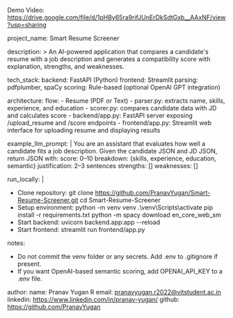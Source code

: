 Demo Video: https://drive.google.com/file/d/1pHBy65ra9rifJUnErDkSdtGxb__AAxNF/view?usp=sharing

project_name: Smart Resume Screener

description: >
  An AI-powered application that compares a candidate's resume with a job description
  and generates a compatibility score with explanation, strengths, and weaknesses.

tech_stack:
  backend: FastAPI (Python)
  frontend: Streamlit
  parsing: pdfplumber, spaCy
  scoring: Rule-based (optional OpenAI GPT integration)

architecture:
  flow:
    - Resume (PDF or Text)
    - parser.py: extracts name, skills, experience, and education
    - scorer.py: compares candidate data with JD and calculates score
    - backend/app.py: FastAPI server exposing /upload_resume and /score endpoints
    - frontend/app.py: Streamlit web interface for uploading resume and displaying results

example_llm_prompt: |
  You are an assistant that evaluates how well a candidate fits a job description.
  Given the candidate JSON and JD JSON, return JSON with:
    score: 0–10
    breakdown: {skills, experience, education, semantic}
    justification: 2–3 sentences
    strengths: []
    weaknesses: []

run_locally: |
  - Clone repository:
      git clone https://github.com/PranavYugan/Smart-Resume-Screener.git
      cd Smart-Resume-Screener
  - Setup environment:
      python -m venv venv
      .\venv\Scripts\activate
      pip install -r requirements.txt
      python -m spacy download en_core_web_sm
  - Start backend:
      uvicorn backend.app:app --reload
  - Start frontend:
      streamlit run frontend/app.py

notes:
  - Do not commit the venv folder or any secrets. Add .env to .gitignore if present.
  - If you want OpenAI-based semantic scoring, add OPENAI_API_KEY to a .env file.

author:
  name: Pranav Yugan R
  email: pranavyugan.r2022@vitstudent.ac.in
  linkedin: https://www.linkedin.com/in/pranav-yugan/
  github: https://github.com/PranavYugan
